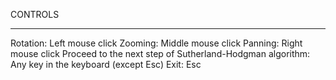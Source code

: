 CONTROLS
*******************************************
Rotation: Left mouse click
Zooming: Middle mouse click
Panning: Right mouse click
Proceed to the next step of Sutherland-Hodgman algorithm: Any key in the keyboard (except Esc)
Exit: Esc
